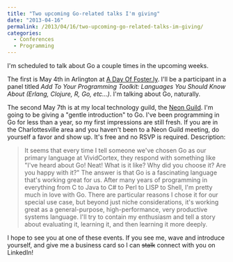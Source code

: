 ```yaml
---
title: "Two upcoming Go-related talks I'm giving"
date: "2013-04-16"
permalink: /2013/04/16/two-upcoming-go-related-talks-im-giving/
categories:
  - Conferences
  - Programming
---
```


I'm scheduled to talk about Go a couple times in the upcoming weeks.



The first is May 4th in Arlington at [A Day Of Foster.ly][1]. I'll be a participant in a panel titled *Add To Your Programming Toolkit: Languages You Should Know About (Erlang, Clojure, R, Go, etc&#8230;)*. I'm talking about Go, naturally.



The second May 7th is at my local technology guild, the [Neon Guild][2]. I'm going to be giving a "gentle introduction" to Go. I've been programming in Go for less than a year, so my first impressions are still fresh. If you are in the Charlottesville area and you haven't been to a Neon Guild meeting, do yourself a favor and show up. It's free and no RSVP is required. Description:



> It seems that every time I tell someone we've chosen Go as our primary language at VividCortex, they respond with something like "I've heard about Go! Neat! What is it like? Why did you choose it? Are you happy with it?" The answer is that Go is a fascinating language that's working great for us. After many years of programming in everything from C to Java to C# to Perl to LISP to Shell, I'm pretty much in love with Go. There are particular reasons I chose it for our special use case, but beyond just niche considerations, it's working great as a general-purpose, high-performance, very productive systems language. I'll try to contain my enthusiasm and tell a story about evaluating it, learning it, and then learning it more deeply.

I hope to see you at one of these events. If you see me, wave and introduce yourself, and give me a business card so I can <s>stalk</s> connect with you on LinkedIn!



 [1]: http://www.dayoffosterly.com/

 [2]: http://neonguild.org/

